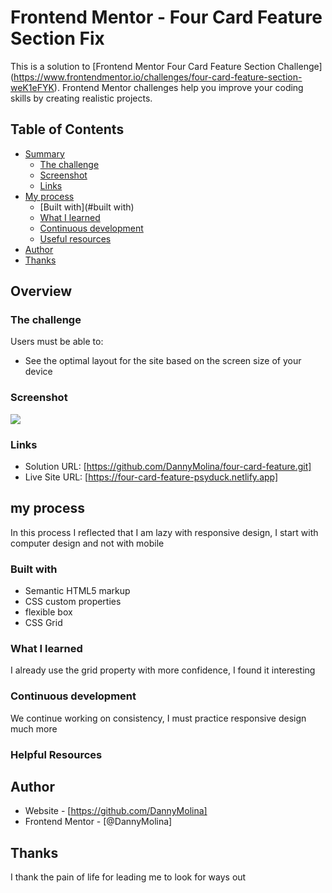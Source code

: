 # Frontend Mentor - Four Card Feature Section Fix

This is a solution to [Frontend Mentor Four Card Feature Section Challenge] (https://www.frontendmentor.io/challenges/four-card-feature-section-weK1eFYK). Frontend Mentor challenges help you improve your coding skills by creating realistic projects.

## Table of Contents

- [Summary](#summary)
  - [The challenge](#the-challenge)
  - [Screenshot](#screenshot)
  - [Links](#links)
- [My process](#my-process)
  - [Built with](#built with)
  - [What I learned](#what-I-learned)
  - [Continuous development](#continuous-development)
  - [Useful resources](#useful-resources)
- [Author](#author)
- [Thanks](#thanks)

## Overview

### The challenge

Users must be able to:

- See the optimal layout for the site based on the screen size of your device

### Screenshot

![](./design-preview.png)

### Links

- Solution URL: [https://github.com/DannyMolina/four-card-feature.git]
- Live Site URL: [https://four-card-feature-psyduck.netlify.app]

## my process

In this process I reflected that I am lazy with responsive design, I start with computer design and not with mobile

### Built with

- Semantic HTML5 markup
- CSS custom properties
- flexible box
- CSS Grid

### What I learned

I already use the grid property with more confidence, I found it interesting

### Continuous development

We continue working on consistency, I must practice responsive design much more

### Helpful Resources

## Author

- Website - [https://github.com/DannyMolina]
- Frontend Mentor - [@DannyMolina]

## Thanks

I thank the pain of life for leading me to look for ways out
